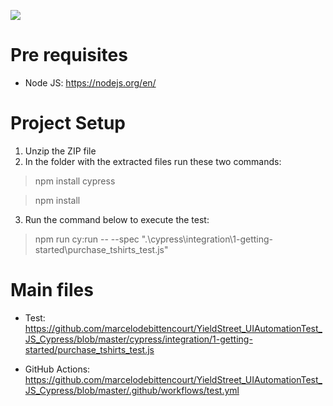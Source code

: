 ![](https://github.com/marcelodebittencourt/YieldStreet_UIAutomationTest_JS_Cypress/workflows/tests/badge.svg)

# Pre requisites
* Node JS: https://nodejs.org/en/

# Project Setup
1. Unzip the ZIP file
2. In the folder with the extracted files run these two commands:
>npm install cypress

>npm install
3.  Run the command below to execute the test:

> npm run cy:run -- --spec ".\cypress\integration\1-getting-started\purchase_tshirts_test.js"

# Main files

* Test: https://github.com/marcelodebittencourt/YieldStreet_UIAutomationTest_JS_Cypress/blob/master/cypress/integration/1-getting-started/purchase_tshirts_test.js

* GitHub Actions: https://github.com/marcelodebittencourt/YieldStreet_UIAutomationTest_JS_Cypress/blob/master/.github/workflows/test.yml

